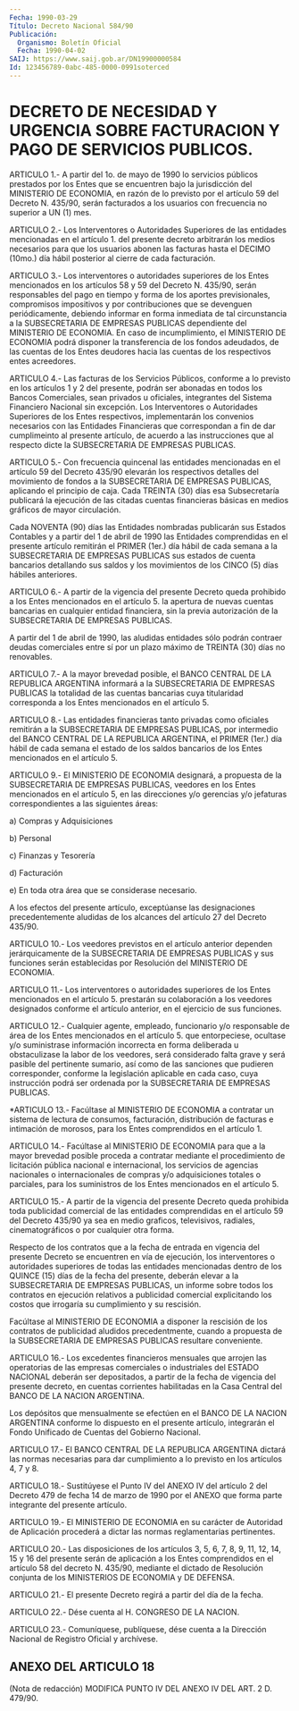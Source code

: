 ```yaml
---
Fecha: 1990-03-29
Título: Decreto Nacional 584/90
Publicación:
  Organismo: Boletín Oficial
  Fecha: 1990-04-02
SAIJ: https://www.saij.gob.ar/DN19900000584
Id: 123456789-0abc-485-0000-0991soterced
---
```

# DECRETO DE NECESIDAD Y URGENCIA SOBRE FACTURACION Y PAGO DE SERVICIOS PUBLICOS.

<a id="1"></a>
ARTICULO  1.-  A  partir  del 1o. de mayo de 1990 lo servicios públicos  prestados  por  los  Entes  que  se  encuentren  bajo  la jurisdicción del MINISTERIO DE ECONOMIA,  en  razón  de lo previsto por  el artículo 59 del Decreto N. 435/90, serán facturados  a  los usuarios con frecuencia no superior a UN (1) mes.

<a id="2"></a>
ARTICULO 2.- Los Interventores o Autoridades Superiores de las entidades  mencionadas  en  el  artículo  1.  del  presente decreto arbitrarán los medios necesarios para que los usuarios  abonen  las facturas  hasta  el DECIMO (10mo.) día hábil posterior al cierre de cada facturación.

<a id="3"></a>
ARTICULO 3.- Los interventores o autoridades superiores de los Entes  mencionados  en los artículos 58 y 59 del Decreto N. 435/90, serán responsables del  pago  en  tiempo  y  forma  de  los aportes previsionales, compromisos impositivos y por contribuciones  que se devenguen  periódicamente, debiendo informar en forma inmediata  de tal  circunstancia    a   la  SUBSECRETARIA  DE  EMPRESAS  PUBLICAS dependiente del MINISTERIO  DE ECONOMIA. En caso de incumplimiento, el MINISTERIO DE ECONOMIA podrá  disponer  la  transferencia de los fondos  adeudados, de las cuentas de los Entes deudores  hacia  las cuentas de los respectivos entes acreedores.

<a id="4"></a>
ARTICULO 4.- Las facturas de los Servicios Públicos, conforme a lo previsto  en  los  artículos  1  y  2  del  presente, podrán ser abonadas  en  todos  los  Bancos  Comerciales,  sean  privados    u oficiales,    integrantes   del  Sistema  Financiero  Nacional  sin excepción. Los Interventores  o Autoridades Superiores de los Entes respectivos,  implementarán  los    convenios  necesarios  con  las Entidades Financieras que correspondan  a  fin  de dar cumplimeinto al  presente  artículo,  de  acuerdo  a  las instrucciones  que  al respecto dicte la SUBSECRETARIA DE EMPRESAS PUBLICAS.

<a id="5"></a>
ARTICULO 5.- Con frecuencia quincenal las entidades mencionadas en el  artículo  59  del  Decreto  435/90  elevarán los respectivos detalles  del movimiento de fondos a la SUBSECRETARIA  DE  EMPRESAS PUBLICAS, aplicando  el  principio  de caja. Cada TREINTA (30) días esa Subsecretaría publicará la ejecución  de  las  citadas  cuentas financieras  básicas en medios gráficos de mayor circulación.

Cada NOVENTA (90)  días  las  Entidades  nombradas  publicarán  sus Estados  Contables  y a partir del 1 de abril de 1990 las Entidades comprendidas en el presente  artículo  remitirán  el  PRIMER (1er.) día  hábil  de cada semana a la SUBSECRETARIA DE EMPRESAS  PUBLICAS sus  estados de  cuenta  bancarios  detallando  sus  saldos  y  los movimientos de los CINCO (5) días hábiles anteriores.

<a id="6"></a>
ARTICULO 6.- A partir de la vigencia del presente Decreto queda prohibido  a los Entes mencionados en el artículo 5. la apertura de nuevas cuentas  bancarias  en  cualquier entidad financiera, sin la previa autorización de la SUBSECRETARIA  DE EMPRESAS PUBLICAS.

A  partir  del  1  de  abril de 1990, las aludidas  entidades  sólo podrán contraer deudas comerciales  entre sí por un plazo máximo de TREINTA (30) días no renovables.

<a id="7"></a>
ARTICULO  7.- A la mayor brevedad posible, el BANCO CENTRAL DE LA REPUBLICA ARGENTINA  informará  a  la  SUBSECRETARIA DE EMPRESAS PUBLICAS  la  totalidad de las cuentas bancarias  cuya  titularidad corresponda a los Entes mencionados en el artículo 5.

<a id="8"></a>
ARTICULO  8.-  Las  entidades  financieras tanto privadas como oficiales remitirán a la SUBSECRETARIA  DE  EMPRESAS  PUBLICAS, por intermedio del BANCO CENTRAL DE LA REPUBLICA ARGENTINA,  el  PRIMER (1er.)  día  hábil de cada semana el estado de los saldos bancarios de los Entes mencionados en el artículo 5.

<a id="9"></a>
ARTICULO  9.- El MINISTERIO DE ECONOMIA designará, a propuesta de la SUBSECRETARIA  DE  EMPRESAS  PUBLICAS,  veedores en los Entes mencionados en el artículo 5, en las direcciones  y/o gerencias y/o jefaturas correspondientes a las siguientes áreas:

a) Compras y Adquisiciones

b) Personal

c) Finanzas y Tesorería

d) Facturación

e) En toda otra área que se considerase necesario.

A los efectos del presente artículo, exceptúanse las  designaciones precedentemente  aludidas  de  los  alcances  del  artículo 27  del Decreto 435/90.

<a id="10"></a>
ARTICULO  10.-  Los veedores previstos en el artículo anterior dependen jerárquicamente  de  la SUBSECRETARIA DE EMPRESAS PUBLICAS y sus funciones serán establecidas  por  Resolución  del MINISTERIO DE ECONOMIA.

<a id="11"></a>
ARTICULO 11.- Los interventores o autoridades superiores de los Entes  mencionados  en  el  artículo 5. prestarán su colaboración a los  veedores  designados conforme  el  artículo  anterior,  en  el ejercicio de sus funciones.

<a id="12"></a>
ARTICULO  12.-  Cualquier  agente,  empleado,  funcionario y/o responsable de área de los Entes mencionados en el artículo  5. que entorpeciese,  ocultase y/o suministrase información incorrecta  en forma deliberada  u  obstaculizase  la  labor de los veedores, será considerado falta grave y será pasible del  pertinente sumario, así como  de  las  sanciones  que  pudieren corresponder,  conforme  la legislación  aplicable en cada caso,  cuya  instrucción  podrá  ser ordenada por la SUBSECRETARIA DE EMPRESAS PUBLICAS.

<a id="13"></a>
*ARTICULO 13.- Facúltase al MINISTERIO DE ECONOMIA a contratar un sistema  de  lectura  de  consumos, facturación, distribución de facturas e intimación de morosos,  para  los  Entes comprendidos en el artículo 1.

<a id="14"></a>
ARTICULO 14.- Facúltase al MINISTERIO DE ECONOMIA para que a la mayor brevedad posible proceda a contratar mediante el procedimiento  de  licitación pública nacional e internacional, los servicios de agencias  nacionales  o internacionales de compras y/o adquisiciones  totales o parciales, para  los  suministros  de  los Entes mencionados en el artículo 5.

<a id="15"></a>
ARTICULO  15.-  A  partir  de la vigencia del presente Decreto queda  prohibida  toda  publicidad  comercial    de  las  entidades comprendidas en el artículo 59 del Decreto 435/90  ya  sea en medio graficos,  televisivos, radiales, cinematográficos o por  cualquier otra forma.

Respecto de  los  contratos  que  a la fecha de entrada en vigencia del  presente  Decreto  se encuentren  en  vía  de  ejecución,  los interventores  o autoridades  superiores  de  todas  las  entidades mencionadas dentro  de  los  QUINCE  (15)  días  de  la  fecha  del presente,  deberán  elevar a la SUBSECRETARIA DE EMPRESAS PUBLICAS, un informe sobre todos  los  contratos  en  ejecución  relativos  a publicidad  comercial  explicitando  los  costos  que  irrogaría su cumplimiento y su rescisión.

Facúltase al MINISTERIO DE ECONOMIA a disponer la rescisión  de los contratos    de    publicidad  aludidos  precedentmente,  cuando  a propuesta  de  la  SUBSECRETARIA  DE  EMPRESAS  PUBLICAS  resultare conveniente.

<a id="16"></a>
ARTICULO 16.- Los excedentes financieros mensuales que arrojen las operatorias  de  las  empresas  comerciales  o industriales del ESTADO NACIONAL deberán ser depositados, a partir  de  la  fecha de vigencia  del  presente  decreto, en cuentas corrientes habilitadas en  la  Casa  Central  del  BANCO  DE  LA  NACION  ARGENTINA.

Los depósitos que mensualmente  se  efectúen  en  el  BANCO  DE  LA NACION  ARGENTINA  conforme  lo  dispuesto en el presente artículo, integrarán  el Fondo Unificado de Cuentas  del  Gobierno  Nacional.

<a id="17"></a>
ARTICULO  17.-  El  BANCO  CENTRAL  DE  LA REPUBLICA ARGENTINA dictará las normas necesarias para dar cumplimiento  a  lo previsto en los artículos 4, 7 y 8.

<a id="18"></a>
ARTICULO 18.- Sustitúyese el Punto IV del ANEXO IV del artículo 2 del  Decreto  479  de  fecha 14 de marzo de 1990 por el ANEXO que forma parte integrante del presente artículo.

<a id="19"></a>
ARTICULO  19.-  El  MINISTERIO  DE  ECONOMIA en su carácter de Autoridad de Aplicación procederá a dictar las normas reglamentarias pertinentes.

<a id="20"></a>
ARTICULO 20.- Las disposiciones de los artículos 3, 5, 6, 7, 8, 9, 11,  12,  14,  15  y  16  del presente serán de aplicación a los Entes  comprendidos  en  el artículo  58  del  decreto  N.  435/90, mediante el dictado de Resolución  conjunta  de  los MINISTERIOS DE ECONOMIA y DE DEFENSA.

<a id="21"></a>
ARTICULO 21.- El presente Decreto regirá a partir del día de la fecha.

<a id="22"></a>
ARTICULO  22.-  Dése  cuenta  al  H.  CONGRESO  DE  LA NACION.

<a id="23"></a>
ARTICULO  23.-  Comuníquese,  publíquese,  dése  cuenta  a  la Dirección Nacional de Registro Oficial y archívese.

## ANEXO DEL ARTICULO 18

<a id="1"></a>
(Nota  de redacción) MODIFICA PUNTO IV DEL ANEXO IV DEL ART. 2 D. 479/90.